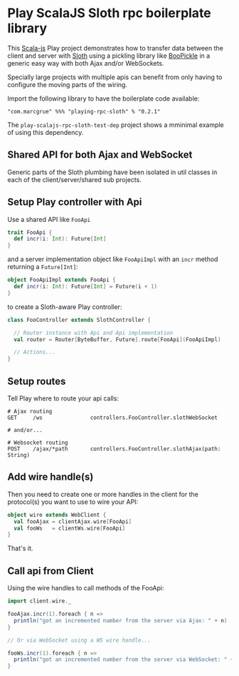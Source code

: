 # Play ScalaJS Sloth rpc boilerplate library

This [Scala-js](https://www.scala-js.org) Play project demonstrates how to transfer data between the client and server with [Sloth](https://github.com/cornerman/sloth) using a pickling library like [BooPickle](https://boopickle.suzaku.io) in a generic easy way with both Ajax and/or WebSockets.

Specially large projects with multiple apis can benefit from only having to configure the moving parts of the wiring.

Import the following library to have the boilerplate code available:

    "com.marcgrue" %%% "playing-rpc-sloth" % "0.2.1"

The `play-scalajs-rpc-sloth-test-dep` project shows a mminimal example of using this dependency.


## Shared API for both Ajax and WebSocket

Generic parts of the Sloth plumbing have been isolated in util classes in each of the client/server/shared sub projects.


## Setup Play controller with Api

Use a shared API like `FooApi` 

```scala
trait FooApi {
  def incr(i: Int): Future[Int]
}
```
and a server implementation object like `FooApiImpl` with an `incr` method returning a `Future[Int]`:

```scala
object FooApiImpl extends FooApi {
  def incr(i: Int): Future[Int] = Future(i + 1)
}
```

to create a Sloth-aware Play controller:

```scala
class FooController extends SlothController {

  // Router instance with Api and Api implementation
  val router = Router[ByteBuffer, Future].route[FooApi](FooApiImpl)

  // Actions...
}
```

## Setup routes

Tell Play where to route your api calls:

```                  
# Ajax routing
GET     /ws               controllers.FooController.slothWebSocket
              
# and/or...

# Websocket routing
POST    /ajax/*path       controllers.FooController.slothAjax(path: String)
```

## Add wire handle(s)

Then you need to create one or more handles in the client for the protocol(s) you want to use to wire your API:

```scala
object wire extends WebClient {
  val fooAjax = clientAjax.wire[FooApi]
  val fooWs   = clientWs.wire[FooApi]
}
```

That's it.

## Call api from Client

Using the wire handles to call methods of the FooApi:

```scala
import client.wire._

fooAjax.incr(1).foreach { n =>
  println("got an incremented number from the server via Ajax: " + n)
}

// Or via WebSocket using a WS wire handle...

fooWs.incr(1).foreach { n =>
  println("got an incremented number from the server via WebSocket: " + n)
}
```
